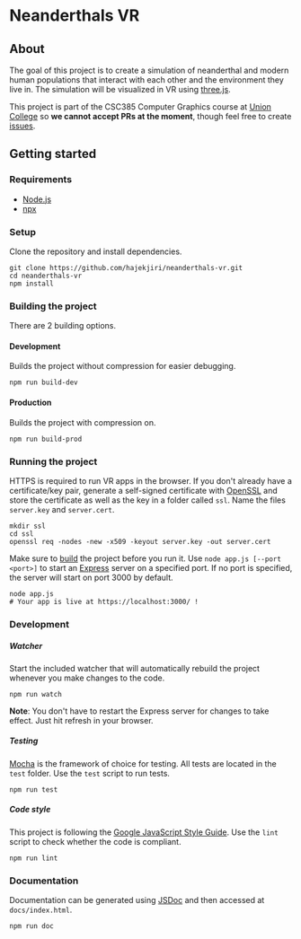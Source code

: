 # Neanderthals VR
## About
The goal of this project is to create a simulation of neanderthal and modern human populations that interact with each other and the environment they live in. The simulation will be visualized in VR using [three.js](https://github.com/mrdoob/three.js/).

This project is part of the CSC385 Computer Graphics course at [Union College](https://union.edu/) so **we cannot accept PRs at the moment**, though feel free to create [issues](https://github.com/hajekjiri/neanderthals-vr/issues).

## Getting started
### Requirements
* [Node.js](https://nodejs.org/en/)
* [npx](https://www.npmjs.com/package/npx)

### Setup
Clone the repository and install dependencies.
```
git clone https://github.com/hajekjiri/neanderthals-vr.git
cd neanderthals-vr
npm install
```

### Building the project
There are 2 building options.

#### Development
Builds the project without compression for easier debugging.
```
npm run build-dev
```

#### Production
Builds the project with compression on.
```
npm run build-prod
```

### Running the project
HTTPS is required to run VR apps in the browser. If you don't already have a certificate/key pair, generate a self-signed certificate with [OpenSSL](https://www.openssl.org/) and store the certificate as well as the key in a folder called `ssl`. Name the files `server.key` and `server.cert`.
```
mkdir ssl
cd ssl
openssl req -nodes -new -x509 -keyout server.key -out server.cert
```

Make sure to [build](#building-the-project) the project before you run it.
Use `node app.js [--port <port>]` to start an [Express](https://expressjs.com/) server on a specified port. If no port is specified, the server will start on port 3000 by default.
```
node app.js
# Your app is live at https://localhost:3000/ !
```

### Development
##### Watcher
Start the included watcher that will automatically rebuild the project whenever you make changes to the code.
```
npm run watch
```
**Note**: You don't have to restart the Express server for changes to take effect. Just hit refresh in your browser.

##### Testing
[Mocha](https://mochajs.org/) is the framework of choice for testing. All tests are located in the `test` folder. Use the `test` script to run tests.
```
npm run test
```

##### Code style
This project is following the [Google JavaScript Style Guide](https://google.github.io/styleguide/jsguide.html). Use the `lint` script to check whether the code is compliant.
```
npm run lint
```

### Documentation
Documentation can be generated using [JSDoc](https://jsdoc.app/) and then accessed at `docs/index.html`.
```
npm run doc
```

